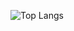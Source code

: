 ![Top Langs](https://github-readme-stats.vercel.app/api/top-langs/?username=myusername&hide=javascript,css,scss,html&theme=tokyonight)
